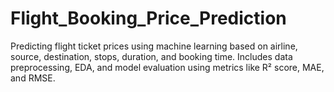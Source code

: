 # Flight_Booking_Price_Prediction
Predicting flight ticket prices using machine learning based on airline, source, destination, stops, duration, and booking time. Includes data preprocessing, EDA, and model evaluation using metrics like R² score, MAE, and RMSE.
